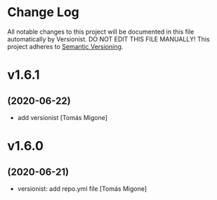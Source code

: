 # Change Log

All notable changes to this project will be documented in this file
automatically by Versionist. DO NOT EDIT THIS FILE MANUALLY!
This project adheres to [Semantic Versioning](http://semver.org/).

# v1.6.1
## (2020-06-22)

* add versionist [Tomás Migone]

# v1.6.0
## (2020-06-21)

* versionist: add repo.yml file [Tomás Migone]
